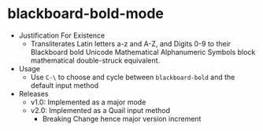 # blackboard-bold-mode

- Justification For Existence
  - Transliterates Latin letters a-z and A-Z, and Digits 0-9 to their Blackboard bold Unicode Mathematical Alphanumeric Symbols block mathematical double-struck equivalent.
- Usage
  - Use `C-\` to choose and cycle between `blackboard-bold` and the default input method
- Releases
  - v1.0: Implemented as a major mode
  - v2.0: Implemented as a Quail input method
    - Breaking Change hence major version increment
